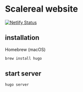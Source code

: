 # Scalereal website
[![Netlify Status](https://api.netlify.com/api/v1/badges/77be184b-f61f-4959-99d8-bae45b05a62b/deploy-status)](https://app.netlify.com/sites/scalereal/deploys)

## installation

Homebrew (macOS)

```bash
brew install hugo
```

## start server

```bash
hugo server
```